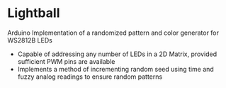 # Lightball
Arduino Implementation of a randomized pattern and color generator for WS2812B LEDs
- Capable of addressing any number of LEDs in a 2D Matrix, provided sufficient PWM pins are available
- Implements a method of incrementing random seed using time and fuzzy analog readings to ensure random patterns
